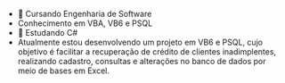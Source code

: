 - 📖 Cursando Engenharia de Software
- Conhecimento em VBA, VB6 e PSQL
- 🌱 Estudando C#
- Atualmente estou desenvolvendo um projeto em VB6 e PSQL, cujo objetivo é facilitar a recuperação de crédito de clientes inadimplentes, realizando cadastro,
  consultas e alterações no banco de dados por meio de bases em Excel.
  
<!---
rafpsilva/rafpsilva is a ✨ special ✨ repository because its `README.md` (this file) appears on your GitHub profile.
You can click the Preview link to take a look at your changes.
--->
